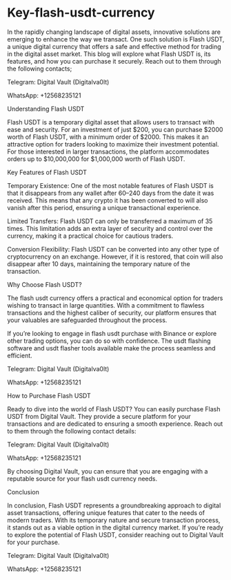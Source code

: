 # Key-flash-usdt-currency
In the rapidly changing landscape of digital assets, innovative solutions are emerging to enhance the way we transact. One such solution is Flash USDT, a unique digital currency that offers a safe and effective method for trading in the digital asset market. This blog will explore what Flash USDT is, its features, and how you can purchase it securely. Reach out to them through the following contacts;

Telegram: Digital Vault (Digitalva0lt)

WhatsApp: +12568235121

Understanding Flash USDT

Flash USDT is a temporary digital asset that allows users to transact with ease and security. For an investment of just $200, you can purchase $2000 worth of Flash USDT, with a minimum order of $2000. This makes it an attractive option for traders looking to maximize their investment potential. For those interested in larger transactions, the platform accommodates orders up to $10,000,000 for $1,000,000 worth of Flash USDT.

Key Features of Flash USDT

Temporary Existence: One of the most notable features of Flash USDT is that it disappears from any wallet after 60–240 days from the date it was received. This means that any crypto it has been converted to will also vanish after this period, ensuring a unique transactional experience.

Limited Transfers: Flash USDT can only be transferred a maximum of 35 times. This limitation adds an extra layer of security and control over the currency, making it a practical choice for cautious traders.

Conversion Flexibility: Flash USDT can be converted into any other type of cryptocurrency on an exchange. However, if it is restored, that coin will also disappear after 10 days, maintaining the temporary nature of the transaction.

Why Choose Flash USDT?

The flash usdt currency offers a practical and economical option for traders wishing to transact in large quantities. With a commitment to flawless transactions and the highest caliber of security, our platform ensures that your valuables are safeguarded throughout the process.

If you’re looking to engage in flash usdt purchase with Binance or explore other trading options, you can do so with confidence. The usdt flashing software and usdt flasher tools available make the process seamless and efficient.

Telegram: Digital Vault (Digitalva0lt)

WhatsApp: +12568235121

How to Purchase Flash USDT

Ready to dive into the world of Flash USDT? You can easily purchase Flash USDT from Digital Vault. They provide a secure platform for your transactions and are dedicated to ensuring a smooth experience. Reach out to them through the following contact details:

Telegram: Digital Vault (Digitalva0lt)

WhatsApp: +12568235121

By choosing Digital Vault, you can ensure that you are engaging with a reputable source for your flash usdt currency needs.

Conclusion

In conclusion, Flash USDT represents a groundbreaking approach to digital asset transactions, offering unique features that cater to the needs of modern traders. With its temporary nature and secure transaction process, it stands out as a viable option in the digital currency market. If you’re ready to explore the potential of Flash USDT, consider reaching out to Digital Vault for your purchase.

Telegram: Digital Vault (Digitalva0lt)

WhatsApp: +12568235121
